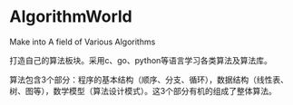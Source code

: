 # AlgorithmWorld
Make into A field  of Various Algorithms

打造自己的算法板块。采用c、go、python等语言学习各类算法及算法库。

算法包含3个部分：程序的基本结构（顺序、分支、循环），数据结构（线性表、树、图等），数学模型（算法设计模式）。这3个部分有机的组成了整体算法。

